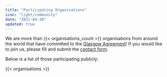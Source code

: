 ```yaml
---
title: "Participating Organisations"
icon: "light/community"
date: "2021-04-30"
updated: true
---
```


We are more than {{< organisations_count >}} organisations from around the world that have committed to the [Glasgow Agreement](../agreement)! If you would like to join us, please fill and submit the [contact form](../contact).  

Below is a list of those participating publicly:  

{{< organisations >}}

